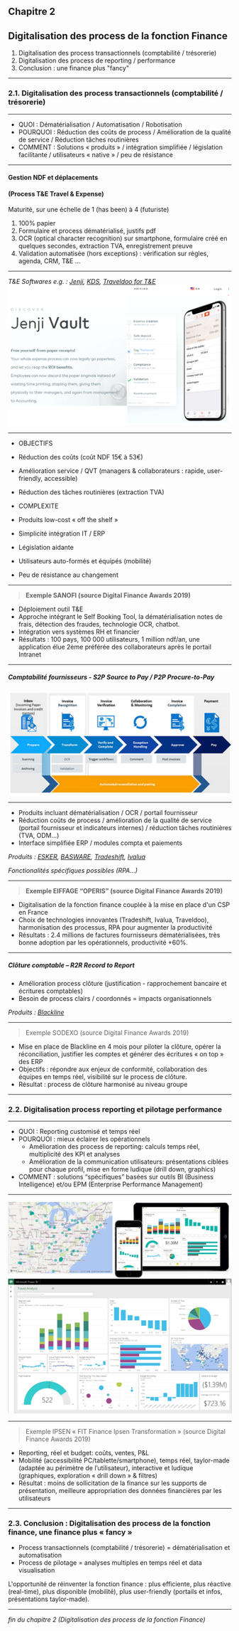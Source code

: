 ## Chapitre 2
## Digitalisation des process de la fonction Finance         

1. Digitalisation des process transactionnels (comptabilité / trésorerie)    
2. Digitalisation des process de reporting / performance   
3. Conclusion : une finance plus "fancy"    

----

### 2.1. Digitalisation des process transactionnels (comptabilité / trésorerie)   

----

- QUOI : Dématérialisation / Automatisation / Robotisation    
- POURQUOI : Réduction des coûts de process / Amélioration de la qualité de service / Réduction tâches routinières    
- COMMENT : Solutions « produits » / intégration simplifiée / législation facilitante / utilisateurs « native » / peu de résistance

----

#### Gestion NDF et déplacements   
#### (Process T&E Travel & Expense)    

Maturité, sur une échelle de 1 (has been) à 4 (futuriste)
1. 100% papier
2. Formulaire et process dématérialisé, justifs pdf
3. OCR (optical character recognition) sur smartphone, formulaire créé en quelques secondes, extraction TVA, enregistrement preuve
4. Validation automatisée (hors exceptions) : vérification sur règles, agenda, CRM, T&E ...

----

*T&E Softwares e.g. : [Jenji](https://jenji.io/en), [KDS](https://www.kds.fr/), [Traveldoo for T&E](https://www.traveldoo.com/)*
<img src="images/Jenji.png" style="background:none; border:none; box-shadow:none;"/>

----

-	OBJECTIFS    
  - Réduction des coûts (coût NDF 15€ à 53€)    
  - Amélioration service / QVT (managers & collaborateurs : rapide, user-friendly, accessible)    
  - Réduction des tâches routinières (extraction TVA)    

-	COMPLEXITE     
  - Produits low-cost « off the shelf »   
  - Simplicité intégration IT / ERP    
  - Législation aidante    
  - Utilisateurs auto-formés et équipés (mobilité)   
  - Peu de résistance au changement       

----

> **Exemple SANOFI (source Digital Finance Awards 2019)**   

-	Déploiement outil T&E
-	Approche intégrant le Self Booking Tool, la dématérialisation notes de frais, détection des fraudes, technologie OCR, chatbot. 
-	Intégration vers systèmes RH et financier
-	Résultats : 100 pays, 100 000 utilisateurs, 1 million ndf/an, une application élue 2ème préférée des collaborateurs après le portail Intranet

----

##### Comptabilité fournisseurs - S2P Source to Pay / P2P Procure-to-Pay     

<img src="images/p2p1.jpg" style="background:none; border:none; box-shadow:none;"/>

----

- Produits incluant dématérialisation / OCR / portail fournisseur
- Réduction coûts de process / amélioration de la qualité de service (portail fournisseur et indicateurs internes) / réduction tâches routinières (TVA, ODM…)    
- Interface simplifiée ERP / modules compta et paiements    

*Produits : [ESKER](https://www.esker.co.uk/), [BASWARE](https://www.basware.com/en-gb), [Tradeshift](https://tradeshift.com/), [Ivalua](https://fr.ivalua.com/)*     

*Fonctionalités spécifiques possibles (RPA...)*

----

> **Exemple EIFFAGE “OPERIS” (source Digital Finance Awards 2019)**   

-	Digitalisation de la fonction finance couplée à la mise en place d'un CSP en France
-	Choix de technologies innovantes (Tradeshift, Ivalua, Traveldoo), harmonisation des processus, RPA pour augmenter la productivité
-	Résultats : 2.4 millions de factures fournisseurs dématérialisées, très bonne adoption par les opérationnels, productivité +60%.

----

##### Clôture comptable – R2R Record to Report    

- Amélioration process clôture (justification - rapprochement bancaire et écritures comptables)
- Besoin de process clairs / coordonnés = impacts organisationnels     

*Produits : [Blackline](https://www.blackline.com/)*

----

> Exemple SODEXO (source Digital Finance Awards 2019)   

-	Mise en place de Blackline en 4 mois pour piloter la clôture, opérer la réconciliation, justifier les comptes et générer des écritures « on top » des ERP
-	Objectifs : répondre aux enjeux de conformité, collaboration des équipes en temps réel, visibilité sur le process de clôture. 
-	Résultat : process de clôture harmonisé au niveau groupe

----

### 2.2. Digitalisation process reporting et pilotage performance

----

- QUOI : Reporting customisé et temps réel     
- POURQUOI : mieux éclairer les opérationnels    
  -	Amélioration des process de reporting: calculs temps réel, multiplicité des KPI et analyses     
  -	Amélioration de la communication utilisateurs: présentations ciblées pour chaque profil, mise en forme ludique (drill down, graphics)      
- COMMENT : solutions “spécifiques” basées sur outils BI (Business Intelligence) et/ou EPM (Enterprise Performance Management)    

----

<img src="images/bi2.jpg" style="background:none; border:none; box-shadow:none;"/>

----

> Exemple IPSEN « FIT Finance Ipsen Transformation » (source Digital Finance Awards 2019)

-	Reporting, réel et budget: coûts, ventes, P&L
-	Mobilité (accessibilité PC/tablette/smartphone), temps réel, taylor-made (adaptée au périmètre de l’utilisateur), interactive et ludique (graphiques, exploration « drill down » & filtres)
-	 Résultat : moins de sollicitation de la finance sur les supports de présentation, meilleure appropriation des données financières par les utilisateurs

----

### 2.3. Conclusion : Digitalisation des process de la fonction finance, une finance plus « fancy »    

- Process transactionnels (comptabilité / trésorerie) = dématérialisation et automatisation    
- Process de pilotage = analyses multiples en temps réel et data visualisation    

L'opportunité de réinventer la fonction finance : plus efficiente, plus réactive (real-time), plus disponible (mobilité), plus user-friendly (portails et infos, présentations taylor-made).

----

*fin du chapitre 2 (Digitalisation des process de la fonction Finance)*
